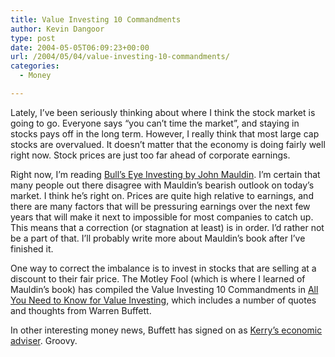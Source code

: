 ```yaml
---
title: Value Investing 10 Commandments
author: Kevin Dangoor
type: post
date: 2004-05-05T06:09:23+00:00
url: /2004/05/04/value-investing-10-commandments/
categories:
  - Money

---
```

Lately, I&#8217;ve been seriously thinking about where I think the stock market is going to go. Everyone says &#8220;you can&#8217;t time the market&#8221;, and staying in stocks pays off in the long term. However, I really think that most large cap stocks are overvalued. It doesn&#8217;t matter that the economy is doing fairly well right now. Stock prices are just too far ahead of corporate earnings.

Right now, I&#8217;m reading [Bull&#8217;s Eye Investing by John Mauldin][1]. I&#8217;m certain that many people out there disagree with Mauldin&#8217;s bearish outlook on today&#8217;s market. I think he&#8217;s right on. Prices are quite high relative to earnings, and there are many factors that will be pressuring earnings over the next few years that will make it next to impossible for most companies to catch up. This means that a correction (or stagnation at least) is in order. I&#8217;d rather not be a part of that. I&#8217;ll probably write more about Mauldin&#8217;s book after I&#8217;ve finished it.

One way to correct the imbalance is to invest in stocks that are selling at a discount to their fair price. The Motley Fool (which is where I learned of Mauldin&#8217;s book) has compiled the Value Investing 10 Commandments in [All You Need to Know for Value Investing][2], which includes a number of quotes and thoughts from Warren Buffett.

In other interesting money news, Buffett has signed on as [Kerry&#8217;s economic adviser][3]. Groovy.

 [1]: http://www.amazon.com/exec/obidos/ASIN/0471655430/blueskyonmars-20
 [2]: http://www.fool.com/news/commentary/2004/commentary040504za.htm?ref=foolwatch "Fool.com: All You Need to Know for Value Investing [Commentary] May 4, 2004"
 [3]: http://www.theunionleader.com/articles_showa.html?article=37071